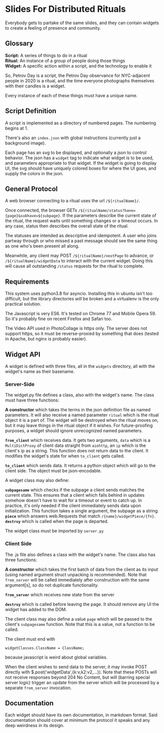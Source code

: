 # Slides For Distributed Rituals

Everybody gets to partake of the same slides, and they can contain
widgets to create a feeling of presence and community.

## Glossary

**Script:** A series of things to do in a ritual    
**Ritual:** An instance of a group of people doing those things    
**Widget:** A specific action within a script, and the technology to
enable it

So, Petrov Day is a script, the Petrov Day observance for NYC-adjacent
people in 2020 is a ritual, and the time everyone photographs
themselves with their candles is a widget.

Every instance of each of these things must have a unique name.

## Script Definition

A script is implemented as a directory of numbered pages.  The
numbering begins at 1.

There's also an `index.json` with global instructions (currently just
a background image).

Each page has an svg to be displayed, and optionally a json to control
behavior.  The json has a `widget` tag to indicate what widget is to
be used, and parameters appropriate to that widget.  If the widget is
going to display UI, the svg should have uniquely colored boxes for
where the UI goes, and supply the colors in the json.

## General Protocol

A web browser connecting to a ritual uses the url `/${ritualName}/`.  

Once connected, the browser GETs
`/${ritualName/status?have={page}&subhave=${subpage}`.  If the
parameters describe the current state of the ritual, the request waits
until something changes or a timeout occurs.  In any case, status then
describes the overall state of the ritual.

The statuses are intended as descriptive and idempotent.  A user who
joins partway through or who missed a past message should see the same
thing as one who's been present all along.

Meanwhile, any client may POST `/${ritualName}/nextPage` to advance,
or `/${ritualName}/widgetData` to interact with the current widget.
Doing this will cause all outstanding `/status` requests for the
ritual to complete.

## Requirements

This system uses python3.8 for asyncio.  Installing this in ubuntu
isn't too difficult, but the library directories *will* be broken and
a virtualenv is the only practical solution.

The Javascript is very ES6.  It's tested on Chrome 77 and
Mobile Opera 59.  So it's probably fine on recent Firefox and Safari
too.

The Video API used in PhotoCollage is https only.  The server does not
support https, so it must be reverse-proxied by something that does
(tested in Apache, but nginx is probably easier).

## Widget API

A widget is defined with three files, all in the `widgets` directory,
all with the widget's name as their basename.

### Server-Side

The widget.py file defines a class, also with the widget's name.  The
class must have three functions:

**A constructor** which takes the terms in the json definition file as
  named parameters.  It will also receive a named parameter `ritual`
  which is the ritual object it is a part of.  The widget will be
  destroyed when the ritual moves on, but it may leave things in the
  ritual object if it wishes.  For future-proofing purposes, a widget
  should ignore unrecognized named parameters.

**`from_client`** which receives data.  It gets two arguments, `data`
  which is a `MultiDictProxy` of client data straight from `aiohttp`,
  an `ip` which is the client's ip as a string.  This function does
  not return data to the client.  It modifies the widget's state for
  when `to_client` gets called.

**`to_client`** which sends data.  It returns a python object which
  will go to the client side.  The object must be json-encodable.

A widget class may also define:

**`subpagesame`** which checks if the subpage a client sends matches
  the current state.  This ensures that a client which falls behind in
  updates somehow doesn't have to wait for a timeout or event to catch
  up.  In practice, it's only needed if the client immediately sends
  data upon initialization.  This function takes a single argument,
  the subpage as a string.
**`piece`** which answers web.Requests that match `/{name}/widgetPiece/{fn}`.
**`destroy`** which is called when the page is departed.

The widget class must be imported by `server.py`

### Client Side

The .js file also defines a class with the widget's name.  The class
also has three functions:

**A constructor** which takes the first batch of data from the client
  as its input (using named argument struct unpacking is
  recommended).  Note that `from_server` will be called immediately
  after construction with the same argument[s], so do not duplicate
  functionality.

**`from_server`** which receives new state from the server

**`destroy`** which is called before leaving the page.  It should
  remove any UI the widget has added to the DOM.

The client class may also define a value `page` which will be passed
to the client's `subpagesame` function.  Note that this is a value,
not a function to be called.

The client must end with

    widgetClasses.ClassName = ClassName;

because javascript is weird about global variables.

When the client wishes to send data to the server, it may invoke POST
directly with $.post('widgetData',{k:v,k2:v2,...}).  Note that these
POSTs will not receive responses beyond 204 No Content, but will
(barring special server logic) trigger an update from the server which
will be processed by a separate `from_server` invocation.

## Documentation

Each widget should have its own documentation, in markdown format.
Said documentation should cover at minimum the protocol it speaks and
any deep weirdness in its design.